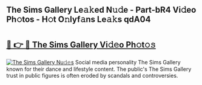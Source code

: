 ## The Sims Gallery Le𝚊𝚔ed N𝚞𝚍e - Part-bR4 Vi𝚍eo Ph𝚘tos - H𝚘t O𝚗lyf𝚊ns Le𝚊𝚔s qdA04

# <h2><a href="http://hf05fvz.feru.top/?c=The+Sims+Gallery">🔗 👉 🔴 The Sims Gallery Vi𝚍𝚎o Ph𝚘t𝚘𝚜</a></h2>

[![The Sims Gallery Nu𝚍𝚎s](https://i.imgur.com/0TWrTi3.gif)](http://hf05fvz.feru.top/?c=The+Sims+Gallery)
Social media personality The Sims Gallery known for their dance and lifestyle content. The public's The Sims Gallery trust in public figures is often eroded by scandals and controversies. 
